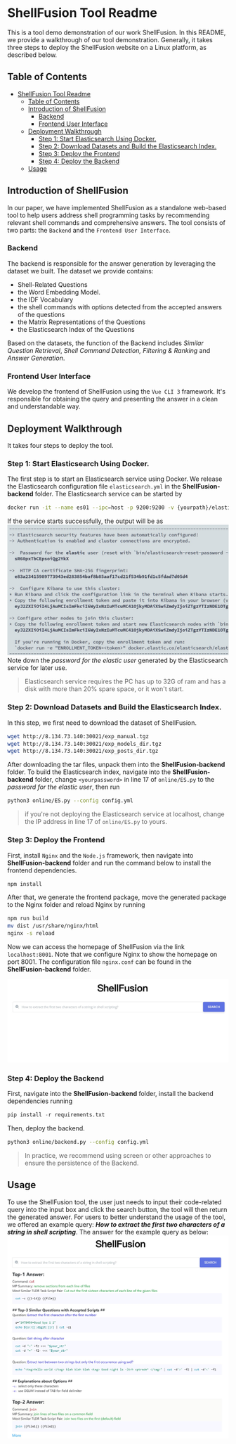 # ShellFusion Tool Readme
This is a tool demo demonstration of our work ShellFusion. In this README, we provide a walkthrough of our tool demonstration. Generally, it takes three steps to deploy the ShellFusion website on a Linux platform, as described below.

## Table of Contents

- [ShellFusion Tool Readme](#shellfusion-tool-readme)
  - [Table of Contents](#table-of-contents)
  - [Introduction of ShellFusion](#introduction-of-shellfusion)
    - [Backend](#backend)
    - [Frontend User Interface](#frontend-user-interface)
  - [Deployment Walkthrough](#deployment-walkthrough)
    - [Step 1: Start Elasticsearch Using Docker.](#step-1-start-elasticsearch-using-docker)
    - [Step 2: Download Datasets and Build the Elasticsearch Index.](#step-2-download-datasets-and-build-the-elasticsearch-index)
    - [Step 3: Deploy the Frontend](#step-3-deploy-the-frontend)
    - [Step 4: Deploy the Backend](#step-4-deploy-the-backend)
  - [Usage](#usage)

## Introduction of ShellFusion
In our paper, we have implemented ShellFusion as a standalone web-based tool to help users address shell programming tasks by recommending relevant shell commands and comprehensive answers. The tool consists of two parts: the `Backend` and the `Frontend User Interface`.
### Backend
The backend is responsible for the answer generation by leveraging the dataset we built. The dataset we provide contains:
 - Shell-Related Questions
 - the Word Embedding Model.
 - the IDF Vocabulary
 - the shell commands with options detected from the accepted answers of the questions
 - the Matrix Representations of the Questions
 - the Elasticsearch Index of the Questions

Based on the datasets, the function of the Backend includes _Similar Question Retrieval_, _Shell Command Detection, Filtering & Ranking_ and _Answer Generation_.
### Frontend User Interface
We develop the frontend of ShellFusion using the `Vue CLI 3` framework. It's responsible for obtaining the query and presenting the answer in a clean and understandable way.
## Deployment Walkthrough
It takes four steps to deploy the tool. 
### Step 1: Start Elasticsearch Using Docker.

The first step is to start an Elasticsearch service using Docker. We release the Elasticsearch configuration file `elasticsearch.yml` in the **ShellFusion-backend** folder. The Elasticsearch service can be started by  
```sh
docker run -it --name es01 --ipc=host -p 9200:9200 -v {yourpath}/elasticsearch.yml:/config/elasticsearch.yml docker.elastic.co/ elasticsearch/elasticsearch:8.0.0
``` 
If the service starts successfully, the output will be as ![Elasticsearch](https://github.com/QuinVIVER/ShellFusion-tooldemo/blob/main/figs/fig5.jpg?raw=true) 
Note down the _password for the elastic user_ generated by the Elasticsearch service for later use. 

> Elasticsearch service requires the PC has up to 32G of ram and has a disk with more than 20% spare space, or it won't start.

### Step 2: Download Datasets and Build the Elasticsearch Index.

In this step, we first need to download the dataset of ShellFusion.
```sh
wget http://8.134.73.140:30021/exp_manual.tgz
wget http://8.134.73.140:30021/exp_models_dir.tgz
wget http://8.134.73.140:30021/exp_posts_dir.tgz
```
After downloading the tar files, unpack them into the **ShellFusion-backend** folder. 
To build the Elasticsearch index, navigate into the **ShellFusion-backend** folder, change `<yourpassword>` in line 17 of `online/ES.py` to the _password for the elastic user_, then run
``` sh
python3 online/ES.py --config config.yml
```
> if you're not deploying the Elasticsearch service at localhost, change the IP address in line 17 of `online/ES.py` to yours.
### Step 3: Deploy the Frontend
First, install `Nginx` and the `Node.js` framework, then navigate into **ShellFusion-backend** folder and run the command below to install the frontend dependencies. 
```sh
npm install
```
After that, we generate the frontend package, move the generated package to the Nginx folder and reload Nginx by running
```sh
npm run build
mv dist /usr/share/nginx/html
nginx -s reload
```
Now we can access the homepage of ShellFusion via the link `localhost:8001`. Note that we configure Nginx to show the homepage on port 8001. The configuration file `nginx.conf` can be found in the **ShellFusion-backend** folder.

![Tool page](https://github.com/QuinVIVER/ShellFusion-tooldemo/blob/main/figs/sf.jpg?raw=false) 

### Step 4: Deploy the Backend

First, navigate into the **ShellFusion-backend** folder, install the backend dependencies running
 ```python
 pip install -r requirements.txt
 ```
Then, deploy the backend.
```sh
python3 online/backend.py --config config.yml
```
> In practice, we recommend using screen or other approaches to ensure the persistence of the Backend.

## Usage
To use the ShellFusion tool, the user just needs to input their code-related query into the input box and click the search button, the tool will then return the generated answer.
For users to better understand the usage of the tool, we offered an example query: ***How to extract the first two characters of a string in shell scripting***. The answer for the example query as below:
![query](https://github.com/QuinVIVER/ShellFusion-tooldemo/blob/main/figs/SFresult.jpg?raw=false) 
